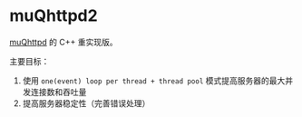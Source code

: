 # muQhttpd2

[muQhttpd](https://github.com/rtdarwin/muQhttpd) 的 C++ 重实现版。

主要目标：

1. 使用 `one(event) loop per thread + thread pool` 模式提高服务器的最大并发连接数和吞吐量
1. 提高服务器稳定性（完善错误处理）
